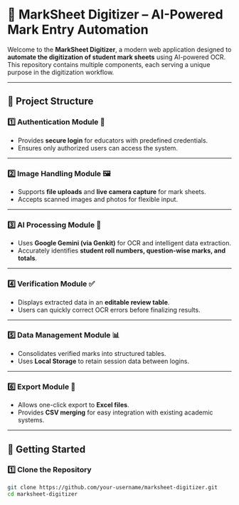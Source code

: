 # 🚀 MarkSheet Digitizer – AI-Powered Mark Entry Automation  

Welcome to the **MarkSheet Digitizer**, a modern web application designed to **automate the digitization of student mark sheets** using AI-powered OCR.  
This repository contains multiple components, each serving a unique purpose in the digitization workflow.  

---

## 📂 Project Structure  

### 1️⃣ Authentication Module 🔑  
- Provides **secure login** for educators with predefined credentials.  
- Ensures only authorized users can access the system.  

---

### 2️⃣ Image Handling Module 🖼️  
- Supports **file uploads** and **live camera capture** for mark sheets.  
- Accepts scanned images and photos for flexible input.  

---

### 3️⃣ AI Processing Module 🤖  
- Uses **Google Gemini (via Genkit)** for OCR and intelligent data extraction.  
- Accurately identifies **student roll numbers, question-wise marks, and totals**.  

---

### 4️⃣ Verification Module ✅  
- Displays extracted data in an **editable review table**.  
- Users can quickly correct OCR errors before finalizing results.  

---

### 5️⃣ Data Management Module 📊  
- Consolidates verified marks into structured tables.  
- Uses **Local Storage** to retain session data between logins.  

---

### 6️⃣ Export Module 📂  
- Allows one-click export to **Excel files**.  
- Provides **CSV merging** for easy integration with existing academic systems.  

---

## 🚀 Getting Started  

### 1️⃣ Clone the Repository  
```bash
git clone https://github.com/your-username/marksheet-digitizer.git
cd marksheet-digitizer
